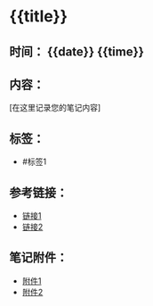 # {{title}}

## 时间： {{date}} {{time}}

## 内容：
[在这里记录您的笔记内容]

## 标签：
- #标签1

## 参考链接：
- [链接1](URL)
- [链接2](URL)

## 笔记附件：
- [附件1](附件文件路径)
- [附件2](附件文件路径)